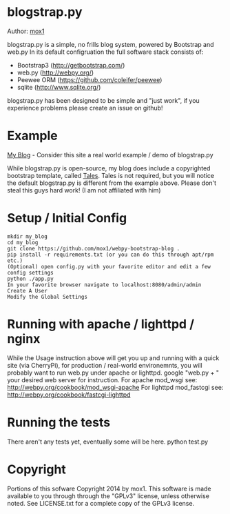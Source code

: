 blogstrap.py
==============

Author: [mox1](http://moxone.me)

blogstrap.py is a simple, no frills blog system, powered by Bootstrap and web.py
In its default configruation the full software stack consists of: 
* Bootstrap3 (http://getbootstrap.com/)
* web.py (http://webpy.org/)
* Peewee ORM (https://github.com/coleifer/peewee)
* sqlite (http://www.sqlite.org/)


blogstrap.py has been designed to be simple and "just work", if you experience problems please create an issue on github!

Example
==============
[My Blog](http://moxone.me) - Consider this site a real world example / demo of blogstrap.py

While blogstrap.py is open-source, my blog does include a copyrighted bootstrap template, called [Tales](https://wrapbootstrap.com/theme/tales-responsive-blog-theme-WB034M8P5). 
Tales is not required, but you will notice the default blogstrap.py is different from the example above. Please don't steal this guys hard work! (I am not affiliated with him) 

Setup / Initial Config
==============
    mkdir my_blog
    cd my_blog
    git clone https://github.com/mox1/webpy-bootstrap-blog .
    pip install -r requirements.txt (or you can do this through apt/rpm etc.)
    (Optional) open config.py with your favorite editor and edit a few config settings
    python ./app.py 
    In your favorite browser navigate to localhost:8080/admin/admin
    Create A User
    Modify the Global Settings



Running with apache / lighttpd / nginx
====
While the Usage instruction above will get you up and running with a quick site (via CherryPi), for production / real-world environemnts, 
you will probably want to run web.py under apache or lighttpd. google "web.py + " your desired web server for instruction. 
For apache mod_wsgi see: http://webpy.org/cookbook/mod_wsgi-apache 
For lighttpd mod_fastcgi see: http://webpy.org/cookbook/fastcgi-lighttpd

Running the tests
====
There aren't any tests yet, eventually some will be here.
    python test.py


Copyright
==============
Portions of this sofware Copyright 2014 by mox1. This software is made available to you through through the "GPLv3" license, unless otherwise noted.
See LICENSE.txt for a complete copy of the GPLv3 license.
